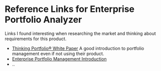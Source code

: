# Reference Links for Enterprise Portfolio Analyzer

Links I found interesting when researching the market and thinking about requirements for this product.



- [Thinking Portfolio® White Paper](https://www.pmoinstitute.com/downloads/project_portfolio_eng_pmo.pdf)  A good introduction to portfolio management even if not using their product. 
- [Enterprise Portfolio Management Introduction](https://bizzdesign.com/blog/enterprise-portfolio-management-introduction/)
- ..

